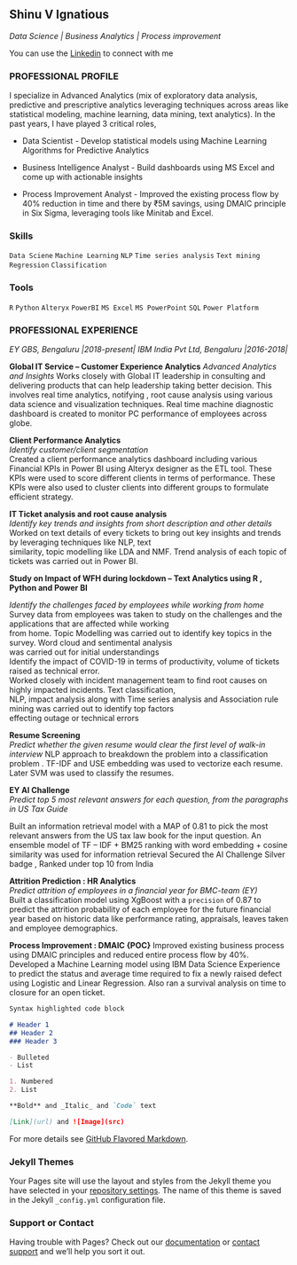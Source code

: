 ##                                Shinu V Ignatious
_Data Science | Business Analytics | Process improvement_ 

You can use the [Linkedin](https://www.linkedin.com/in/shinu-ignatious-2b502b13b/) to connect with me


### **PROFESSIONAL PROFILE**
I specialize in Advanced Analytics (mix of exploratory data analysis, predictive and prescriptive analytics leveraging techniques 
across areas like statistical modeling, machine learning, data mining, text analytics). In the past years, I have played 3 critical 
roles, 

- Data Scientist - Develop statistical models using Machine Learning Algorithms for Predictive Analytics 

- Business Intelligence Analyst - Build dashboards using MS Excel and come up with actionable insights 

- Process Improvement Analyst - Improved the existing process flow by 40% reduction in time and there by ₹5M savings, 
using DMAIC principle in Six Sigma, leveraging tools like Minitab and Excel. 

### **Skills**
`Data Sciene` `Machine Learning` `NLP` `Time series analysis` `Text mining` `Regression` `Classification`
### **Tools**
`R` `Python` `Alteryx` `PowerBI` `MS Excel` `MS PowerPoint` `SQL` `Power Platform`

### **PROFESSIONAL EXPERIENCE**
_EY GBS, Bengaluru |2018-present|_ 
_IBM India Pvt Ltd, Bengaluru |2016-2018|_

**Global IT Service – Customer Experience Analytics** 
_Advanced Analytics and Insights_ 
Works closely with Global IT leadership in consulting and delivering products that can help leadership taking better 
decision. This involves real time analytics, notifying , root cause analysis using various data science and visualization 
techniques. Real time machine diagnostic dashboard is created to monitor PC performance of employees across globe.  

**Client Performance Analytics**   
_Identify customer/client segmentation_  
Created a client performance analytics dashboard including various Financial KPIs in Power BI using Alteryx designer 
as the ETL tool. These KPIs were used to score different clients in terms of performance. These KPIs were also used to 
cluster clients into different groups to formulate efficient strategy.

**IT Ticket analysis and root cause analysis**  
_Identify key trends and insights from short description and other details_  
Worked on text details of every tickets to bring out key insights and trends by leveraging techniques like NLP, text  
similarity, topic modelling like LDA and NMF. Trend analysis of each topic of tickets was carried out in Power BI.  

**Study on Impact of WFH during lockdown – Text Analytics using R , Python and Power BI** 

_Identify the challenges faced by employees while working from home_  
Survey data from employees was taken to study on the challenges and the applications that are affected while working  
from home. Topic Modelling was carried out to identify key topics in the survey. Word cloud and sentimental analysis  
was carried out for initial understandings  
Identify the impact of COVID-19 in terms of productivity, volume of tickets raised as technical error.  
Worked closely with incident management team to find root causes on highly impacted incidents. Text classification,  
NLP, impact analysis along with Time series analysis and Association rule mining was carried out to identify top factors  
effecting outage or technical errors 

**Resume Screening**  
_Predict whether the given resume would clear the first level of walk-in interview_ 
NLP approach to breakdown the problem into a classification problem . TF-IDF and USE embedding was used to 
vectorize each resume. Later SVM was used to classify the resumes. 

**EY AI Challenge**  
_Predict top 5 most relevant answers for each question, from the paragraphs in US Tax Guide_ 

Built an information retrieval model with a MAP of 0.81 to pick the most relevant answers from the US tax law book for 
the input question. An ensemble model of TF – IDF + BM25 ranking with word embedding + cosine similarity was used 
for information retrieval 
Secured the AI Challenge Silver badge , Ranked under top 10 from India 

**Attrition Prediction : HR Analytics**  
_Predict attrition of employees in a financial year for BMC-team (EY)_  
Built a classification model using XgBoost with a `precision` of 0.87 to predict the attrition probability of each employee 
for the future financial year based on historic data like performance rating, appraisals, leaves taken and employee 
demographics.  

**Process Improvement : DMAIC {POC}**
Improved existing business process using DMAIC principles and reduced entire process flow by 40%. Developed a 
Machine Learning model using IBM Data Science Experience to predict the status and average time required to fix a 
newly raised defect using Logistic and Linear Regression. Also ran a survival analysis on time to closure for an open 
ticket.
```markdown
Syntax highlighted code block

# Header 1
## Header 2
### Header 3

- Bulleted
- List

1. Numbered
2. List

**Bold** and _Italic_ and `Code` text

[Link](url) and ![Image](src)
```

For more details see [GitHub Flavored Markdown](https://guides.github.com/features/mastering-markdown/).

### Jekyll Themes

Your Pages site will use the layout and styles from the Jekyll theme you have selected in your [repository settings](https://github.com/shinu146/Portfolio/settings/pages). The name of this theme is saved in the Jekyll `_config.yml` configuration file.

### Support or Contact

Having trouble with Pages? Check out our [documentation](https://docs.github.com/categories/github-pages-basics/) or [contact support](https://support.github.com/contact) and we’ll help you sort it out.
